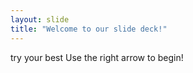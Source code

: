 ```yaml
---
layout: slide
title: "Welcome to our slide deck!"
---
```

try your best
Use the right arrow to begin!
